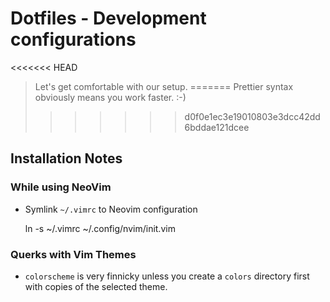 # Dotfiles - Development configurations
<<<<<<< HEAD
> Let's get comfortable with our setup. 
=======
> Prettier syntax obviously means you work faster. :-)
>>>>>>> d0f0e1ec3e19010803e3dcc42dd6bddae121dcee

## Installation Notes

### While using NeoVim
* Symlink `~/.vimrc` to Neovim configuration

    ln -s ~/.vimrc ~/.config/nvim/init.vim

### Querks with Vim Themes
* `colorscheme` is very finnicky unless you create a `colors` directory first with copies of the selected theme.
        
